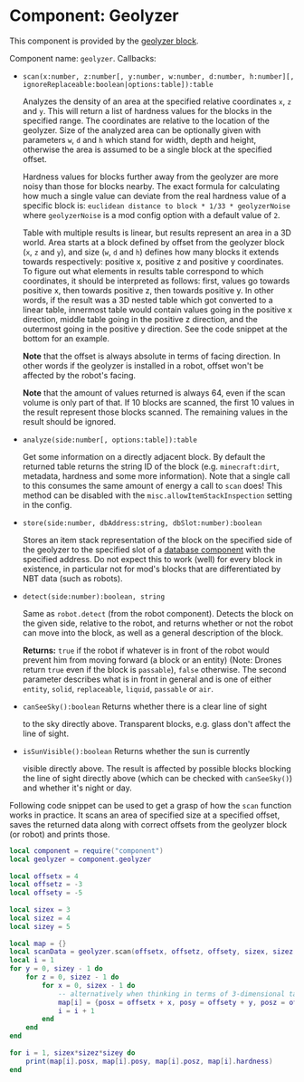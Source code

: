 # Component: Geolyzer

This component is provided by the [geolyzer block](/block/geolyzer).

Component name: `geolyzer`. Callbacks:

- `scan(x:number, z:number[, y:number, w:number, d:number,
h:number][, ignoreReplaceable:boolean|options:table]):table`

    Analyzes the density of an area at the specified relative
    coordinates `x`, `z` and `y`. This will return a list of hardness
    values for the blocks in the specified range. The coordinates are
    relative to the location of the geolyzer. Size of the analyzed area
    can be optionally given with parameters `w`, `d` and `h` which stand
    for width, depth and height, otherwise the area is assumed to be a
    single block at the specified offset.

    Hardness values for blocks further away from the geolyzer are more
    noisy than those for blocks nearby. The exact formula for
    calculating how much a single value can deviate from the real
    hardness value of a specific block is:
    `euclidean distance to block * 1/33 * geolyzerNoise` where
    `geolyzerNoise` is a mod config option with a default value of `2`.

    Table with multiple results is linear, but results represent an area
    in a 3D world. Area starts at a block defined by offset from the
    geolyzer block (`x`, `z` and `y`), and size (`w`, `d` and `h`)
    defines how many blocks it extends towards respectively: positive x,
    positive z and positive y coordinates. To figure out what elements
    in results table correspond to which coordinates, it should be
    interpreted as follows: first, values go towards positive x, then
    towards positive z, then towards positive y. In other words, if the
    result was a 3D nested table which got converted to a linear table,
    innermost table would contain values going in the positive x
    direction, middle table going in the positive z direction, and the
    outermost going in the positive y direction. See the code snippet at
    the bottom for an example.

    **Note** that the offset is always absolute in terms of facing
    direction. In other words if the geolyzer is installed in a robot,
    offset won't be affected by the robot's facing.

    **Note** that the amount of values returned is always 64, even if the
    scan volume is only part of that. If 10 blocks are scanned, the first 10
    values in the result represent those blocks scanned. The remaining
    values in the result should be ignored.

- `analyze(side:number[, options:table]):table`

    Get some information on a directly adjacent block. By default the
    returned table returns the string ID of the block (e.g.
    `minecraft:dirt`, metadata, hardness and some more information).
    Note that a single call to this consumes the same amount of energy a
    call to `scan` does!
    This method can be disabled with the `misc.allowItemStackInspection`
    setting in the config.

- `store(side:number, dbAddress:string, dbSlot:number):boolean`

    Stores an item stack representation of the block on the specified
    side of the geolyzer to the specified slot of a
    [database component](/component/database) with the specified address.
    Do not expect this to work (well) for every block in existence, in
    particular not for mod's blocks that are differentiated by NBT data
    (such as robots).

- `detect(side:number):boolean, string`

    Same as `robot.detect` (from the robot component). Detects the block
    on the given side, relative to the robot, and returns whether or not
    the robot can move into the block, as well as a general description
    of the block.
    
    **Returns:** `true` if the robot if whatever is in front of the
    robot would prevent him from moving forward (a block or an entity)
    (Note: Drones return `true` even if the block is `passable`),
    `false` otherwise. The second parameter describes what is in front
    in general and is one of either `entity`, `solid`, `replaceable`,
    `liquid`, `passable` or `air`.

- `canSeeSky():boolean` Returns whether there is a clear line of
sight

    to the sky directly above. Transparent blocks, e.g. glass don't
    affect the line of sight.

- `isSunVisible():boolean` Returns whether the sun is currently

    visible directly above. The result is affected by possible blocks
    blocking the line of sight directly above (which can be checked with
    `canSeeSky()`) and whether it's night or day.

Following code snippet can be used to get a grasp of how the `scan`
function works in practice. It scans an area of specified size at a
specified offset, saves the returned data along with correct offsets
from the geolyzer block (or robot) and prints those.

``` lua
local component = require("component")
local geolyzer = component.geolyzer
 
local offsetx = 4
local offsetz = -3
local offsety = -5
 
local sizex = 3
local sizez = 4
local sizey = 5
 
local map = {}
local scanData = geolyzer.scan(offsetx, offsetz, offsety, sizex, sizez, sizey)
local i = 1
for y = 0, sizey - 1 do
    for z = 0, sizez - 1 do
        for x = 0, sizex - 1 do
            -- alternatively when thinking in terms of 3-dimensional table: map[offsety + y][offsetz + z][offsetx + x] = scanData[i]
            map[i] = {posx = offsetx + x, posy = offsety + y, posz = offsetz + z, hardness = scanData[i]}
            i = i + 1
        end
    end
end
 
for i = 1, sizex*sizez*sizey do
    print(map[i].posx, map[i].posy, map[i].posz, map[i].hardness)
end
```